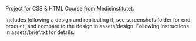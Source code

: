 Project for CSS & HTML Course from Medieinstitutet.

Includes following a design and replicating it, see screenshots folder for end product, and compare to the design in assets/design. Following instructions in assets/brief.txt for details.
